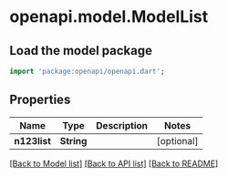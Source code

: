 # openapi.model.ModelList

## Load the model package
```dart
import 'package:openapi/openapi.dart';
```

## Properties
Name | Type | Description | Notes
------------ | ------------- | ------------- | -------------
**n123list** | **String** |  | [optional] 

[[Back to Model list]](../README.md#documentation-for-models) [[Back to API list]](../README.md#documentation-for-api-endpoints) [[Back to README]](../README.md)


